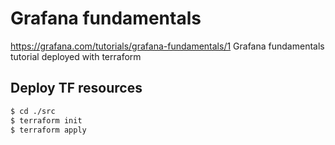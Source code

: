 # Grafana fundamentals


https://grafana.com/tutorials/grafana-fundamentals/1
Grafana fundamentals tutorial deployed with terraform



## Deploy TF resources

```bash
$ cd ./src
$ terraform init
$ terraform apply
```